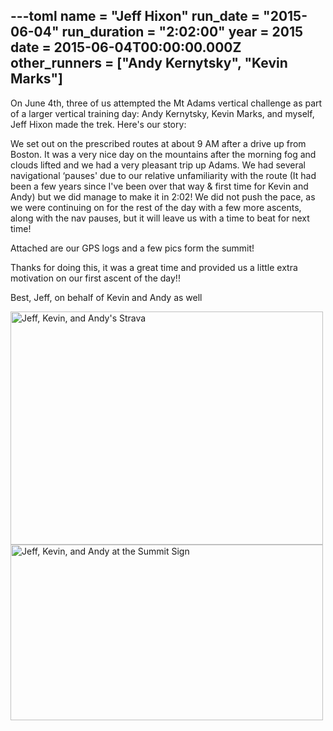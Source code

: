 ---toml
name = "Jeff Hixon"
run_date = "2015-06-04"
run_duration = "2:02:00"
year = 2015
date = 2015-06-04T00:00:00.000Z
other_runners = ["Andy Kernytsky", "Kevin Marks"]
---
On June 4th, three of us attempted the Mt Adams vertical challenge as part of a larger vertical training day: Andy Kernytsky, Kevin Marks, and myself, Jeff Hixon made the trek. Here's our story:

We set out on the prescribed routes at about 9 AM after a drive up from Boston.  It was a very nice day on the mountains after the morning fog and clouds lifted and we had a very pleasant trip up Adams.  We had several navigational ‘pauses' due to our relative unfamiliarity with the route (It had been a few years since I've been over that way &amp; first time for Kevin and Andy) but we did manage to make it in 2:02!  We did not push the pace, as we were continuing on for the rest of the day with a few more ascents, along with the nav pauses, but it will leave us with a time to beat for next time!

Attached are our GPS logs and a few pics form the summit!

Thanks for doing this, it was a great time and provided us a little extra motivation on our first ascent of the day!!

Best,
Jeff, on behalf of Kevin and Andy as well

<img src="/assets/images/uploads/jeff-kevin-andy-strava.jpg" alt="Jeff, Kevin, and Andy's Strava" width="500" height="373" class="img-fluid">

<img src="/assets/images/uploads/jeff-kevin-andy-summit.jpg" alt="Jeff, Kevin, and Andy at the Summit Sign" width="500" height="281" class="img-fluid">